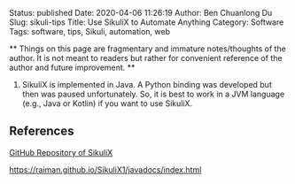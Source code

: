Status: published
Date: 2020-04-06 11:26:19
Author: Ben Chuanlong Du
Slug: sikuli-tips
Title: Use SikuliX to Automate Anything 
Category: Software
Tags: software, tips, Sikuli, automation, web

**
Things on this page are
fragmentary and immature notes/thoughts of the author.
It is not meant to readers
but rather for convenient reference of the author and future improvement.
**

1. SikuliX is implemented in Java. 
    A Python binding was developed but then was paused unfortunately.
    So, 
    it is best to work in a JVM language (e.g., Java or Kotlin)
    if you want to use SikuliX.

## References

[GitHub Repository of SikuliX](https://github.com/RaiMan/SikuliX1)

https://raiman.github.io/SikuliX1/javadocs/index.html
